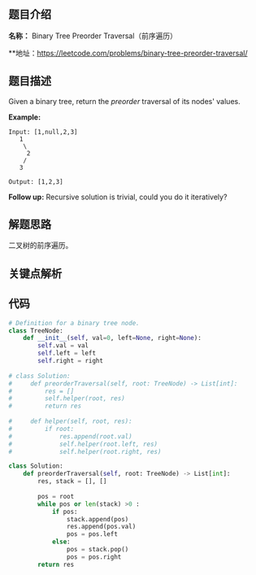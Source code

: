 ## 题目介绍

**名称：** Binary Tree Preorder Traversal（前序遍历）

**地址：https://leetcode.com/problems/binary-tree-preorder-traversal/



## 题目描述

Given a binary tree, return the *preorder* traversal of its nodes' values.

**Example:**

```
Input: [1,null,2,3]
   1
    \
     2
    /
   3

Output: [1,2,3]
```

**Follow up:** Recursive solution is trivial, could you do it iteratively?



## 解题思路

二叉树的前序遍历。



## 关键点解析



## 代码

```python
# Definition for a binary tree node.
class TreeNode:
    def __init__(self, val=0, left=None, right=None):
        self.val = val
        self.left = left
        self.right = right
        
# class Solution:
#     def preorderTraversal(self, root: TreeNode) -> List[int]:
#         res = []
#         self.helper(root, res)
#         return res
    
#     def helper(self, root, res):
#         if root:
#             res.append(root.val)
#             self.helper(root.left, res)
#             self.helper(root.right, res)

class Solution:
    def preorderTraversal(self, root: TreeNode) -> List[int]:
        res, stack = [], []
        
        pos = root
        while pos or len(stack) >0 :
            if pos:
                stack.append(pos)
                res.append(pos.val)
                pos = pos.left
            else:
                pos = stack.pop()
                pos = pos.right
        return res
```

